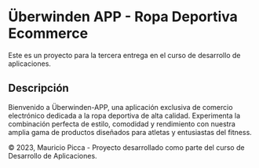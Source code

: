 # Überwinden APP - Ropa Deportiva Ecommerce

Este es un proyecto para la tercera entrega en el curso de desarrollo de aplicaciones.


## Descripción

Bienvenido a Überwinden-APP, una aplicación exclusiva de comercio electrónico dedicada a la ropa deportiva de alta calidad. Experimenta la combinación perfecta de estilo, comodidad y rendimiento con nuestra amplia gama de productos diseñados para atletas y entusiastas del fitness.





© 2023, Mauricio Picca - Proyecto desarrollado como parte del curso de Desarrollo de Aplicaciones.